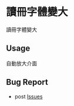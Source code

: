 # 讀冊字體變大

讀冊字體變大


## Usage

自動放大介面

## Bug Report

* post [Issues](https://github.com/bestian/font_larger/issues)

